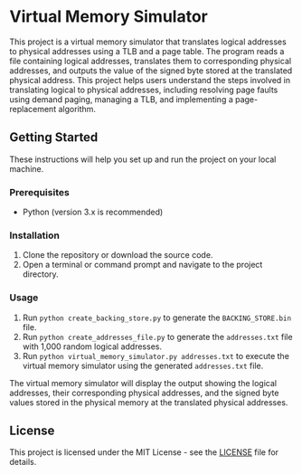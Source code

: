 # Virtual Memory Simulator

This project is a virtual memory simulator that translates logical addresses to physical addresses using a TLB and a page table. The program reads a file containing logical addresses, translates them to corresponding physical addresses, and outputs the value of the signed byte stored at the translated physical address. This project helps users understand the steps involved in translating logical to physical addresses, including resolving page faults using demand paging, managing a TLB, and implementing a page-replacement algorithm.

## Getting Started

These instructions will help you set up and run the project on your local machine.

### Prerequisites

- Python (version 3.x is recommended)

### Installation

1. Clone the repository or download the source code.
2. Open a terminal or command prompt and navigate to the project directory.

### Usage

1. Run `python create_backing_store.py` to generate the `BACKING_STORE.bin` file.
2. Run `python create_addresses_file.py` to generate the `addresses.txt` file with 1,000 random logical addresses.
3. Run `python virtual_memory_simulator.py addresses.txt` to execute the virtual memory simulator using the generated `addresses.txt` file.

The virtual memory simulator will display the output showing the logical addresses, their corresponding physical addresses, and the signed byte values stored in the physical memory at the translated physical addresses.

## License

This project is licensed under the MIT License - see the [LICENSE](LICENSE) file for details.
